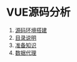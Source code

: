 # VUE源码分析

1. [源码环境搭建](./源码调试环境搭建.md) 
2. [目录说明](./目录说明.md)
3. [准备知识](./准备知识.md)
4. [数据代理](./数据代理.md)

